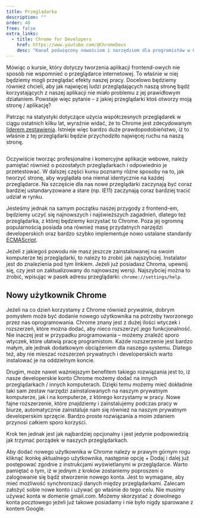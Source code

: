 ```yaml
---
title: Przeglądarka
description: ""
order: 40
free: false
extra_links:
  - title: Chrome for Developers
    href: https://www.youtube.com/@ChromeDevs
    desc: "Kanał poświęcony nowościom i narzędziom dla programistów w Chrome."
---
```


Mówiąc o kursie, który dotyczy tworzenia aplikacji frontend-owych nie sposób nie wspomnieć o przeglądarce internetowej. To właśnie w niej będziemy mogli przeglądać efekty naszej pracy. Docelowo będziemy również chcieli, aby jak najwięcej ludzi przeglądających naszą stronę bądź korzystających z naszej aplikacji nie miało problemu z jej prawidłowym działaniem. Powstaje więc pytanie – z jakiej przeglądarki ktoś otworzy moją stronę / aplikację?

Patrząc na statystyki dotyczące użycia współczesnych przeglądarek w ciągu ostatnich kilku lat, wyraźnie widać, że to Chrome jest zdecydowanym [liderem zestawienia](https://gs.statcounter.com/). Istnieje więc bardzo duże prawdopodobieństwo, iż to właśnie z tej przeglądarki będzie przychodziło najwięcej ruchu na naszą stronę.

<img alt="" src="/kurs/statyczna/img/wprowadzenie/browsers.png" />

Oczywiście tworząc profesjonalne i komercyjne aplikacje webowe, należy pamiętać również o pozostałych przeglądarkach i odpowiednio je przetestować. W dalszej części kursu poznamy różne sposoby na to, jak tworzyć stronę, aby wyglądała ona niemal identycznie na każdej przeglądarce. Na szczęście dla nas nowe przeglądarki zaczynają być coraz bardziej ustandaryzowane a stare (np. IE11) zaczynają coraz bardziej tracić udział w rynku.

Jesteśmy jednak na samym początku naszej przygody z frontend-em, będziemy uczyć się najnowszych i najświeższych zagadnień, dlatego też przeglądarka, z której będziemy korzystać to Chrome. Poza jej ogromną popularnością posiada ona również masę przydatnych narzędzi developerskich oraz bardzo szybko implementuje nowo ustalane standardy [ECMAScript](https://www.frontstack.pl/blog/javascript-i-ecmascript).

Jeżeli z jakiegoś powodu nie masz jeszcze zainstalowanej na swoim komputerze tej przeglądarki, to należy to zrobić jak najszybciej. Instalator jest do znalezienia pod tym linkiem. Jeżeli już posiadasz Chroma, upewnij się, czy jest on zaktualizowany do najnowszej wersji. Najszybciej można to zrobić, wpisując w pasek adresu przeglądarki: `chrome://settings/help`.

## Nowy użytkownik Chrome

Jeżeli na co dzień korzystamy z Chrome również prywatnie, dobrym pomysłem może być dodanie nowego użytkownika na potrzeby tworzonego przez nas oprogramowania. Chrome znany jest z dużej ilości wtyczek i rozszerzeń, które można dodać, aby nieco rozszerzyć jego funkcjonalność. Nie inaczej jest w przypadku programowania – możemy znaleźć sporo wtyczek, które ułatwią pracę programistom. Każde rozszerzenie jest bardzo małym, ale jednak dodatkowym obciążeniem dla naszego systemu. Dlatego też, aby nie mieszać rozszerzeń prywatnych i developerskich warto instalować je na oddzielnym koncie.

Drugim, może nawet ważniejszym benefitem takiego rozwiązania jest to, iż nasze developerskie konto Chrome możemy dodać na innych przeglądarkach / innych komputerach. Dzięki temu możemy mieć dokładnie taki sam zestaw narzędzi zainstalowanych na naszym prywatnym komputerze, jak i na komputerze, z którego korzystamy w pracy. Nowe fajne rozszerzenie, które znajdziemy i zainstalujemy podczas pracy w biurze, automatycznie zainstaluje nam się również na naszym prywatnym developerskim sprzęcie. Bardzo proste rozwiązania a moim zdaniem przynosi całkiem sporo korzyści.

Krok ten jednak jest jak najbardziej opcjonalny i jest jedynie podpowiedzią jak trzymać porządek w naszych przeglądarkach.

Aby dodać nowego użytkownika w Chrome należy w prawym górnym rogu kliknąć ikonkę aktualnego użytkownika, następnie opcję + Dodaj i dalej już postępować zgodnie z instrukcjami wyświetlanymi w przeglądarce. Warto pamiętać o tym, iż w jednym z kroków zostaniemy poproszeni o zalogowanie się bądź stworzenie nowego konta. Jest to wymagane, aby mieć możliwość synchronizacji danych między przeglądarkami. Zalecam założyć sobie nowe konto i używać go właśnie do tego celu. Nie musimy używać konta w domenie gmail.com. Możemy skorzystać z dowolnego konta pocztowego jeżeli już takowe posiadamy i nie było nigdy sparowane z kontem Google.

<img alt="" src="/kurs/statyczna/img/wprowadzenie/acc.png" />
